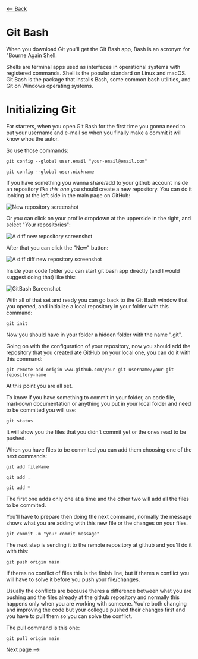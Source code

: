 [<-- Back](../1-fundamentals.md)

Git Bash
==============

When you download Git you'll get the Git Bash app, Bash is an acronym for "Bourne Again Shell.

Shells are terminal apps used as interfaces in operational systems with registered commands. Shell is the popular standard on Linux and macOS. Git Bash is the package that installs Bash, some common bash utilities, and Git on Windows operating systems.

Initializing Git
==================

For starters, when you open Git Bash for the first time you gonna need to put your username and e-mail so when you finally make a commit it will know whos the autor.

So use those commands:

```
git config --global user.email "your-email@email.com"
```
```
git config --global user.nickname 
```

If you have something you wanna share/add to your github account inside an repository _like this one_ you should create a new repository. You can do it looking at the left side in the main page on GitHub:

![New repository screenshot](https://i.imgur.com/15XkbkI.png)

Or you can click on your profile dropdown at the upperside in the right, and select "Your repositories":

![A diff new repository screenshot](https://i.imgur.com/Pxz9FZe.png)

After that you can click the "New" button:

![A diff diff new repository screenshot](https://i.imgur.com/Yt3NVgJ.png)

Inside your code folder you can start git bash app directly (and I would suggest doing that) like this:

![GitBash Screenshot](https://i.imgur.com/ow9EDCl.png)

With all of that set and ready you can go back to the Git Bash window that you opened, and initialize a local repository in your folder with this command:

```
git init
```

Now you should have in your folder a hidden folder with the name ".git".

Going on with the configuration of your repository, now you should add the repository that you created ate GitHub on your local one, you can do it with this command:

```
git remote add origin www.github.com/your-git-username/your-git-repository-name
```
At this point you are all set.

To know if you have something to commit in your folder, an code file, markdown documentation or anything you put in your local folder and need to be commited you will use:

```
git status
```
It will show you the files that you didn't commit yet or the ones read to be pushed.

When you have files to be commited you can add them choosing one of the next commands:
```
git add fileName

git add .

git add *
```
The first one adds only one at a time and the other two will add all the files to be commited.

You'll have to prepare then doing the next command, normally the message shows what you are adding with this new file or the changes on your files.

```
git commit -m "your commit message"
```
The next step is sending it to the remote repository at github and you'll do it with this:

```
git push origin main
```
If theres no conflict of files this is the finish line, but if theres a conflict you will have to solve it before you push your file/changes.

Usually the conflicts are because theres a difference between what you are pushing and the files already at the github repository and normally this happens only when you are working with someone. You're both changing and improving the code but your collegue pushed their changes first and you have to pull them so you can solve the conflict.

The pull command is this one:

```
git pull origin main
```

[Next page -->](3-commands.md)